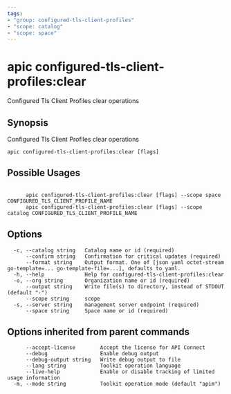 ```yaml
---
tags:
- "group: configured-tls-client-profiles"
- "scope: catalog"
- "scope: space"
---
```

# apic configured-tls-client-profiles:clear

Configured Tls Client Profiles clear operations

## Synopsis

Configured Tls Client Profiles clear operations

```
apic configured-tls-client-profiles:clear [flags]
```

## Possible Usages

```

      apic configured-tls-client-profiles:clear [flags] --scope space CONFIGURED_TLS_CLIENT_PROFILE_NAME
      apic configured-tls-client-profiles:clear [flags] --scope catalog CONFIGURED_TLS_CLIENT_PROFILE_NAME

```

## Options

```
  -c, --catalog string   Catalog name or id (required)
      --confirm string   Confirmation for critical updates (required)
      --format string    Output format. One of [json yaml octet-stream go-template=... go-template-file=...], defaults to yaml.
  -h, --help             Help for configured-tls-client-profiles:clear
  -o, --org string       Organization name or id (required)
      --output string    Write file(s) to directory, instead of STDOUT (default "-")
      --scope string     scope
  -s, --server string    management server endpoint (required)
      --space string     Space name or id (required)
```

## Options inherited from parent commands

```
      --accept-license        Accept the license for API Connect
      --debug                 Enable debug output
      --debug-output string   Write debug output to file
      --lang string           Toolkit operation language
      --live-help             Enable or disable tracking of limited usage information
  -m, --mode string           Toolkit operation mode (default "apim")
```
